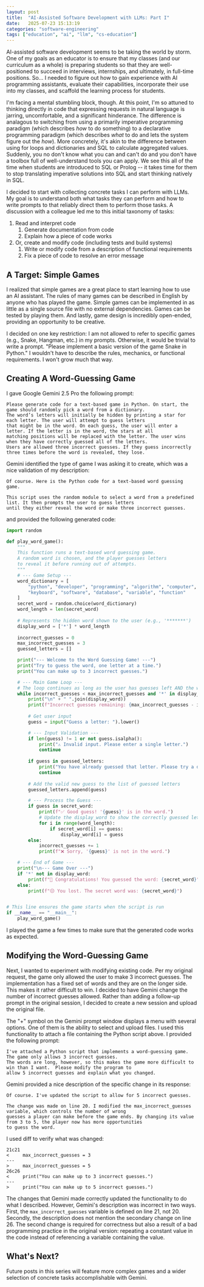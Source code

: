 ```yaml
---
layout: post
title:  "AI-Assisted Software Development with LLMs: Part I"
date:   2025-07-23 15:13:19
categories: "software-engineering"
tags: ["education", "ai", "llm", "cs-education"]
---
```


AI-assisted software development seems to be taking the world by storm.  One of my goals as an educator is to ensure that
my classes (and our curriculum as a whole) is preparing students so that they are well-positioned to succeed in
interviews, internships, and ultimately, in full-time positions.  So... I needed to figure out how to gain experience
with AI programming assistants, evaluate their capabilities, incorporate their use into my classes, and
scaffold the learning process for students.

I'm facing a mental stumbling block, though.  At this point, I'm so attuned to thinking directly in code that expressing
requests in natural language is jarring, uncomfortable, and a significant hinderance.  The difference is analagous to
switching from using a primarily imperative programming paradigm (which describes *how* to do something) to a
declarative programming paradigm (which describes *what* to do and lets the system figure out the *how*).  More concretely,
it's akin to the difference between using for loops and dictionaries and SQL to calculate aggregated values.  Suddenly,
you no don't know what you can and can't do and you don't have a toolbox full of well-understand tools you can apply. We
see this all of the time when students are introduced to SQL or Prolog -- it takes time for them to stop translating
imperative solutions into SQL and start thinking natively in SQL.

I decided to start with collecting concrete tasks I can perform with LLMs.  My goal is to understand both what tasks they
can perform and how to write prompts to that reliably direct them to perform those tasks.  A discussion with a colleague
led me to this initial taxonomy of tasks:

1. Read and interpret code
   1. Generate documentation from code
   1. Explain how a piece of code works
1. Or, create and modify code (including tests and build systems)
   1. Write or modify code from a description of functional requirements
   1. Fix a piece of code to resolve an error message

## A Target: Simple Games
I realized that simple games are a great place to start learning how to use an AI assistant.  The rules of many games
can be described in English by anyone who has played the game.  Simple games can be implemented in as little as a single
source file with no external dependencies.  Games can be tested by playing them.  And lastly, game design is incredibly
open-ended, providing an opportunity to be creative.

I decided on one key restriction: I am not allowed to refer to specific games (e.g., Snake, Hangman, etc.) in my prompts.
Otherwise, it would be trivial to write a prompt.  "Please implement a basic version of the game Snake in Python." I
wouldn't have to describe the rules, mechanics, or functional requirements.  I won't grow much that way.

## Creating A Word-Guessing Game
I gave Google Gemini 2.5 Pro the following prompt:

```
Please generate code for a text-based game in Python. On start, the game should randomly pick a word from a dictionary.
The word’s letters will initially be hidden by printing a star for each letter. The user will attempt to guess letters
that might be in the word. On each guess, the user will enter a letter. If the letter is in the word, the stars at all
matching positions will be replaced with the letter. The user wins when they have correctly guessed all of the letters.
Users are allowed three incorrect guesses. If they guess incorrectly three times before the word is revealed, they lose.
```

Gemini identified the type of game I was asking it to create, which was a nice validation of my description:

```
Of course. Here is the Python code for a text-based word guessing game.

This script uses the random module to select a word from a predefined list. It then prompts the user to guess letters
until they either reveal the word or make three incorrect guesses.
```

and provided the following generated code:


```python
import random

def play_word_game():
    """
    This function runs a text-based word guessing game.
    A random word is chosen, and the player guesses letters
    to reveal it before running out of attempts.
    """
    # --- Game Setup ---
    word_dictionary = [
        "python", "developer", "programming", "algorithm", "computer", 
        "keyboard", "software", "database", "variable", "function"
    ]
    secret_word = random.choice(word_dictionary)
    word_length = len(secret_word)
    
    # Represents the hidden word shown to the user (e.g., '*******')
    display_word = ['*'] * word_length
    
    incorrect_guesses = 0
    max_incorrect_guesses = 3
    guessed_letters = []

    print("--- Welcome to the Word Guessing Game! ---")
    print("Try to guess the word, one letter at a time.")
    print("You can make up to 3 incorrect guesses.")

    # --- Main Game Loop ---
    # The loop continues as long as the user has guesses left AND the word has not been fully revealed
    while incorrect_guesses < max_incorrect_guesses and '*' in display_word:
        print("\n" + " ".join(display_word))
        print(f"Incorrect guesses remaining: {max_incorrect_guesses - incorrect_guesses}")
        
        # Get user input
        guess = input("Guess a letter: ").lower()

        # --- Input Validation ---
        if len(guess) != 1 or not guess.isalpha():
            print("⚠️ Invalid input. Please enter a single letter.")
            continue
        
        if guess in guessed_letters:
            print("You have already guessed that letter. Please try a different one.")
            continue
        
        # Add the valid new guess to the list of guessed letters
        guessed_letters.append(guess)

        # --- Process the Guess ---
        if guess in secret_word:
            print(f"✅ Good guess! '{guess}' is in the word.")
            # Update the display_word to show the correctly guessed letter
            for i in range(word_length):
                if secret_word[i] == guess:
                    display_word[i] = guess
        else:
            incorrect_guesses += 1
            print(f"❌ Sorry, '{guess}' is not in the word.")

    # --- End of Game ---
    print("\n--- Game Over ---")
    if '*' not in display_word:
        print(f"🎉 Congratulations! You guessed the word: {secret_word}")
    else:
        print(f"😔 You lost. The secret word was: {secret_word}")


# This line ensures the game starts when the script is run
if __name__ == "__main__":
    play_word_game()
```

I played the game a few times to make sure that the generated code works as expected.

## Modifying the Word-Guessing Game
Next, I wanted to experiment with modifying existing code. Per my original request, the game only allowed the user to
make 3 incorrect guesses.  The implementation has a fixed set of words and they are on the longer side.  This makes it
rather difficult to win. I decided to have Gemini change the number of incorrect guesses allowed. Rather than adding a
follow-up prompt in the original session, I decided to create a new session and upload the original file.

The "+" symbol on the Gemini prompt window displays a menu with several options.  One of them is the ability to select
and upload files.  I used this functionality to attach a file containing the Python script above.  I provided the
following prompt:

```
I've attached a Python script that implements a word-guessing game.  The game only allows 3 incorrect guesses.
The words are long, however, so this makes the game more difficult to win than I want.  Please modify the program to
allow 5 incorrect guesses and explain what you changed.
```

Gemini provided a nice description of the specific change in its response:

```
Of course. I've updated the script to allow for 5 incorrect guesses.

The change was made on line 20. I modified the max_incorrect_guesses variable, which controls the number of wrong
guesses a player can make before the game ends. By changing its value from 3 to 5, the player now has more opportunities
to guess the word.
```

I used diff to verify what was changed:

```
21c21
<     max_incorrect_guesses = 3
---
>     max_incorrect_guesses = 5
26c26
<     print("You can make up to 3 incorrect guesses.")
---
>     print("You can make up to 5 incorrect guesses.")
```

The changes that Gemini made correctly updated the functionality to do what I described. However, Gemini's description
was incorrect in two ways.  First, the `max_incorrect_guesses` variable is defined on line 21, not 20. Secondly, the
description does not mention the secondary change on line 26. The second change is required for correctness but also a
result of a bad programming practice in the original version: repeating a constant value in the code instead of
referencing a variable containing the value.

## What's Next?
Future posts in this series will feature more complex games and a wider selection of concrete tasks accomplishable
with Gemini.

